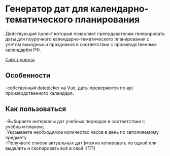 # Генератор дат для календарно-тематического планирования

Действующий проект который позволяет преподавателям генерировать даты для поурочного календарно-тематического планирования с учетом выходных и праздников в соответствии с производственным календарём РФ.

[Cайт проекта](https://teacher-soft.ru)
 
## Особенности
-собственный datepicker на Vue, даты проверяются по api производственного календаря.

## Как пользоваться
-Выбираете интервалы дат учебных периодов в соответствии с учебным планом;\
-Указываете необходимое количество часов в день по звполняемому предмету\
-Получаете список актуальных дат (можно копировать по одной или выделить и скопировать всё в свой КТП)


